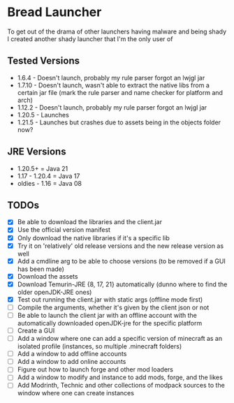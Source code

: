 # Bread Launcher

To get out of the drama of other launchers having malware and being shady
I created another shady launcher that I'm the only user of

## Tested Versions
-   1.6.4  - Doesn't launch, probably my rule parser forgot an lwjgl jar
-   1.7.10 - Doesn't launch, wasn't able to extract the native libs from a
    certain jar file (mark the rule parser and name checker for platform and
    arch)
-   1.12.2 - Doesn't launch, probably my rule parser forgot an lwjgl jar
-   1.20.5 - Launches
-   1.21.5 - Launches but crashes due to assets being in the objects folder now?

## JRE Versions
-   1.20.5+         =   Java 21
-   1.17 - 1.20.4   =   Java 17
-   oldies - 1.16   =   Java 08

## TODOs
-   [x] Be able to download the libraries and the client.jar
-   [x] Use the official version manifest
-   [x] Only download the native libraries if it's a specific lib
-   [x] Try it on 'relatively' old release versions and the new release version
        as well
-   [x] Add a cmdline arg to be able to choose versions (to be removed if a GUI
        has been made)
-   [x] Download the assets
-   [x] Download Temurin-JRE {8, 17, 21} automatically (dunno where to find the
        older openJDK-JRE ones)
-   [x] Test out running the client.jar with static args (offline mode first)
-   [ ] Compile the arguments, whether it's given by the client json or not
-   [ ] Be able to launch the client jar with an offline account with the
        automatically downloaded openJDK-jre for the specific platform
-   [ ] Create a GUI
-   [ ] Add a window where one can add a specific version of minecraft as an
        isolated profile (instances, so multiple .minecraft folders)
-   [ ] Add a window to add offline accounts
-   [ ] Add a window to add online accounts
-   [ ] Figure out how to launch forge and other mod loaders
-   [ ] Add a window to modify and instance to add mods, forge, and the likes
-   [ ] Add Modrinth, Technic and other collections of modpack sources
        to the window where one can create instances
